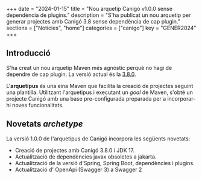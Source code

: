 +++
date = "2024-01-15"
title = "Nou arquetip Canigó v1.0.0 sense dependència de plugins."
description = "S'ha publicat un nou arquetip per generar projectes amb Canigó 3.8 sense dependència de cap plugin."
sections = ["Notícies", "home"]
categories = ["canigo"]
key = "GENER2024"
+++

## Introducció
S'ha creat un nou arquetip Maven més agnòstic perquè no hagi de dependre de cap plugin. La versió actual és la [3.8.0](/content/plataformes/canigo/documentacio-per-versions/3.8LTS/3.8.0/).

L'**arquetipus** és una eina Maven que facilita la creació de projectes seguint una plantilla. Utilitzant l'arquetipus i 
executant un _goal_ de Maven, s'obté un projecte Canigó amb una base pre-configurada preparada per a incorporar-hi noves funcionalitats.



## Novetats _archetype_

La versió 1.0.0 de l'arquetipus de Canigó incorpora les següents novetats:

- Creació de projectes amb Canigó 3.8.0 i JDK 17.
- Actualització de dependències javax obsoletes a jakarta.
- Actualització de la versió d'Spring, Spring Boot, dependències i plugins.
- Actualització d' OpenApi (Swagger 3)  a Swagger 2

